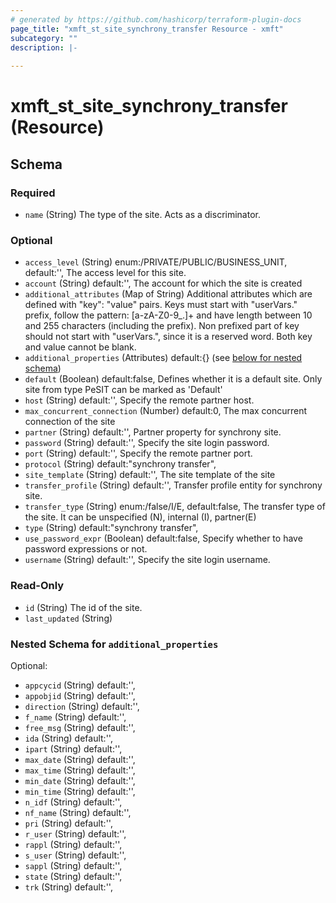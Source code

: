 ```yaml
---
# generated by https://github.com/hashicorp/terraform-plugin-docs
page_title: "xmft_st_site_synchrony_transfer Resource - xmft"
subcategory: ""
description: |-
  
---
```


# xmft_st_site_synchrony_transfer (Resource)





<!-- schema generated by tfplugindocs -->
## Schema

### Required

- `name` (String) The type of the site. Acts as a discriminator.

### Optional

- `access_level` (String) enum:/PRIVATE/PUBLIC/BUSINESS_UNIT, default:'', The access level for this site.
- `account` (String) default:'', The account for which the site is created
- `additional_attributes` (Map of String) Additional attributes which are defined with "key": "value" pairs. Keys must start with "userVars." prefix, follow the pattern: [a-zA-Z0-9_.]+
and have length between 10 and 255 characters (including the prefix). Non prefixed part of key should not start with "userVars.", since it is
a reserved word. Both key and value cannot be blank.
- `additional_properties` (Attributes) default:{} (see [below for nested schema](#nestedatt--additional_properties))
- `default` (Boolean) default:false, Defines whether it is a default site. Only site from type PeSIT can be marked as 'Default'
- `host` (String) default:'', Specify the remote partner host.
- `max_concurrent_connection` (Number) default:0, The max concurrent connection of the site
- `partner` (String) default:'', Partner property for synchrony site.
- `password` (String) default:'', Specify the site login password.
- `port` (String) default:'', Specify the remote partner port.
- `protocol` (String) default:"synchrony transfer", <nil>
- `site_template` (String) default:'', The site template of the site
- `transfer_profile` (String) default:'', Transfer profile entity for synchrony site.
- `transfer_type` (String) enum:/false/I/E, default:false, The transfer type of the site. It can be unspecified (N), internal (I), partner(E)
- `type` (String) default:"synchrony transfer", <nil>
- `use_password_expr` (Boolean) default:false, Specify whether to have password expressions or not.
- `username` (String) default:'', Specify the site login username.

### Read-Only

- `id` (String) The id of the site.
- `last_updated` (String)

<a id="nestedatt--additional_properties"></a>
### Nested Schema for `additional_properties`

Optional:

- `appcycid` (String) default:'', <nil>
- `appobjid` (String) default:'', <nil>
- `direction` (String) default:'', <nil>
- `f_name` (String) default:'', <nil>
- `free_msg` (String) default:'', <nil>
- `ida` (String) default:'', <nil>
- `ipart` (String) default:'', <nil>
- `max_date` (String) default:'', <nil>
- `max_time` (String) default:'', <nil>
- `min_date` (String) default:'', <nil>
- `min_time` (String) default:'', <nil>
- `n_idf` (String) default:'', <nil>
- `nf_name` (String) default:'', <nil>
- `pri` (String) default:'', <nil>
- `r_user` (String) default:'', <nil>
- `rappl` (String) default:'', <nil>
- `s_user` (String) default:'', <nil>
- `sappl` (String) default:'', <nil>
- `state` (String) default:'', <nil>
- `trk` (String) default:'', <nil>
